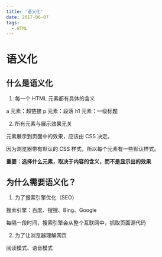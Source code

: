 ```yaml
---
title: '语义化'
date: 2017-06-07
tags:
  - HTML
---
```


# 语义化

## 什么是语义化

1. 每一个 HTML 元素都有具体的含义

a 元素：超链接
p 元素：段落
h1 元素：一级标题

2. 所有元素与展示效果无关

元素展示到页面中的效果，应该由 CSS 决定。

因为浏览器带有默认的 CSS 样式，所以每个元素有一些默认样式。

**重要：选择什么元素，取决于内容的含义，而不是显示出的效果**

## 为什么需要语义化？

1. 为了搜索引擎优化（SEO）

搜索引擎：百度、搜搜、Bing、Google

每隔一段时间，搜索引擎会从整个互联网中，抓取页面源代码

2. 为了让浏览器理解网页

阅读模式、语音模式
